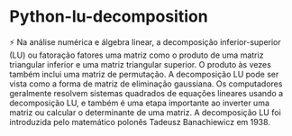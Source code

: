 # Python-lu-decomposition
:zap: Na análise numérica e álgebra linear, a decomposição inferior-superior (LU) ou fatoração fatores uma matriz como o produto de uma matriz triangular inferior e uma matriz triangular superior. O produto às vezes também inclui uma matriz de permutação. A decomposição LU pode ser vista como a forma de matriz de eliminação gaussiana. Os computadores geralmente resolvem sistemas quadrados de equações lineares usando a decomposição LU, e também é uma etapa importante ao inverter uma matriz ou calcular o determinante de uma matriz. A decomposição LU foi introduzida pelo matemático polonês Tadeusz Banachiewicz em 1938.
